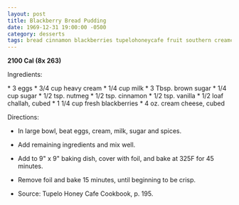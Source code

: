```yaml
---
layout: post
title: Blackberry Bread Pudding
date: 1969-12-31 19:00:00 -0500
category: desserts
tags: bread cinnamon blackberries tupelohoneycafe fruit southern creamcheese dairy
---
```

<b>2100 Cal (8x 263)</b>
<p>Ingredients:</p>
* 3 eggs
* 3/4 cup heavy cream
* 1/4 cup milk
* 3 Tbsp. brown sugar
* 1/4 cup sugar
* 1/2 tsp. nutmeg
* 1/2 tsp. cinnamon
* 1/2 tsp. vanilla
* 1/2 loaf challah, cubed
* 1 1/4 cup fresh blackberries
* 4 oz. cream cheese, cubed

<p>Directions:</p>

* In large bowl, beat eggs, cream, milk, sugar and spices.
* Add remaining ingredients and mix well.
* Add to 9" x 9" baking dish, cover with foil, and bake at 325F for 45 minutes.
* Remove foil and bake 15 minutes, until beginning to be crisp.

* Source: Tupelo Honey Cafe Cookbook, p. 195.  
